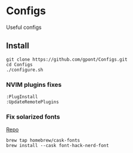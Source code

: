 # Configs

Useful configs

## Install

```
git clone https://github.com/gpont/Configs.git
cd Configs
./configure.sh
```

### NVIM plugins fixes

```
:PlugInstall
:UpdateRemotePlugins
```

### Fix solarized fonts

[Repo](https://github.com/ryanoasis/nerd-fonts#option-4-homebrew-fonts)
```
brew tap homebrew/cask-fonts
brew install --cask font-hack-nerd-font
```

